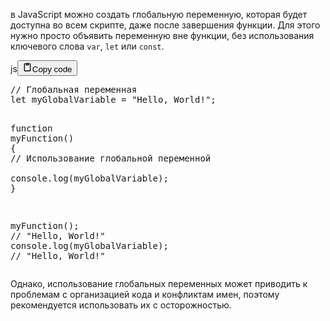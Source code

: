 <p>в JavaScript можно создать глобальную переменную, которая будет доступна 
во всем скрипте, даже после завершения функции. Для этого нужно просто объявить переменную
вне функции, без использования ключевого слова <code>var</code>, <code>let</code> или <code>const</code>.</p>
<div class="code_element"><div class="lang_line"><text>js</text><button class="copy_code_button" onclick="CopyCode(this)"><svg style="width: 1.2em;height: 1.2em;" aria-hidden="true" xmlns="http://www.w3.org/2000/svg" fill="none" viewBox="0 0 24 24"><path stroke="currentColor" stroke-linecap="round" stroke-linejoin="round" stroke-width="2" d="M15 4h3a1 1 0 0 1 1 1v15a1 1 0 0 1-1 1H6a1 1 0 0 1-1-1V5a1 1 0 0 1 1-1h3m0 3h6m-5-4v4h4V3h-4Z"/></svg><text>Copy code</text></button></div><div class="code language-js"><div class="highlight"><pre><span></span><span class="c1">// Глобальная переменная</span>
<span class="kd">let</span><span class="w"> </span><span class="nx">myGlobalVariable</span><span class="w"> </span><span class="o">=</span><span class="w"> </span><span class="s2">&quot;Hello, World!&quot;</span><span class="p">;</span>

<span class="kd">function</span><span class="w"> </span><span class="nx">myFunction</span><span class="p">()</span><span class="w"> </span><span class="p">{</span>
<span class="w">  </span><span class="c1">// Использование глобальной переменной</span>
<span class="w">  </span><span class="nx">console</span><span class="p">.</span><span class="nx">log</span><span class="p">(</span><span class="nx">myGlobalVariable</span><span class="p">);</span>
<span class="p">}</span>

<span class="nx">myFunction</span><span class="p">();</span><span class="w"> </span><span class="c1">// &quot;Hello, World!&quot;</span>
<span class="nx">console</span><span class="p">.</span><span class="nx">log</span><span class="p">(</span><span class="nx">myGlobalVariable</span><span class="p">);</span><span class="w"> </span><span class="c1">// &quot;Hello, World!&quot;</span>
</pre></div></div></div>

<p>Однако, использование глобальных переменных может приводить к проблемам 
с организацией кода и конфликтам имен, поэтому рекомендуется использовать их с осторожностью.</p>
